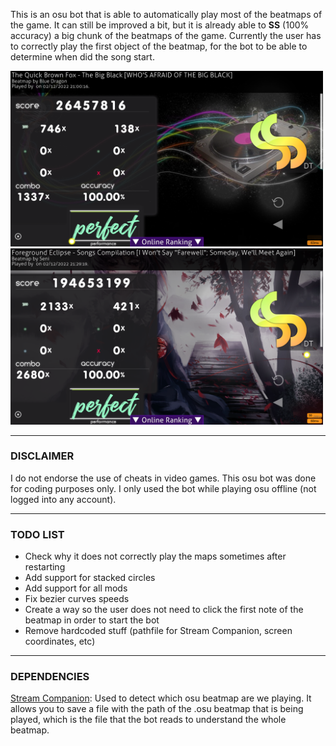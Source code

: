 This is an osu bot that is able to automatically play most of the beatmaps of the game. It can still be improved a bit, but it is already able to **SS** (100% accuracy) a big chunk of the beatmaps of the game. Currently the user has to correctly play the first object of the beatmap, for the bot to be able to determine when did the song start.

<img src="./img/TheBigBlack_DT_SS.png" width="500"/><img src="./img/Songs_Compilation_DT_SS.png" width="500"/>

---

### DISCLAIMER
I do not endorse the use of cheats in video games. This osu bot was done for coding purposes only. I only used the bot while playing osu offline (not logged into any account).

---

### TODO LIST
- Check why it does not correctly play the maps sometimes after restarting
- Add support for stacked circles
- Add support for all mods
- Fix bezier curves speeds
- Create a way so the user does not need to click the first note of the beatmap in order to start the bot
- Remove hardcoded stuff (pathfile for Stream Companion, screen coordinates, etc)

---

### DEPENDENCIES
[Stream Companion](https://github.com/Piotrekol/StreamCompanion/releases/latest): Used to detect which osu beatmap are we playing. It allows you to save a file with the path of the .osu beatmap that is being played, which is the file that the bot reads to understand the whole beatmap.
